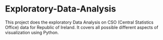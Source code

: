 # Exploratory-Data-Analysis
This project does the exploratory Data Analysis on CSO (Central Statistics Office) data for Republic of Ireland. It covers all possible different aspects of visualization using Python.
